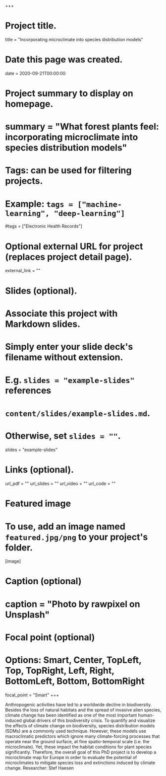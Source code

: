 +++
# Project title.
title = "Incorporating microclimate into species distribution models"

# Date this page was created.
date = 2020-09-21T00:00:00

# Project summary to display on homepage.
# summary = "What forest plants feel: incorporating microclimate into species distribution models"

# Tags: can be used for filtering projects.
# Example: `tags = ["machine-learning", "deep-learning"]`
#tags = ["Electronic Health Records"]

# Optional external URL for project (replaces project detail page).
external_link = ""

# Slides (optional).
#   Associate this project with Markdown slides.
#   Simply enter your slide deck's filename without extension.
#   E.g. `slides = "example-slides"` references 
#   `content/slides/example-slides.md`.
#   Otherwise, set `slides = ""`.
slides = "example-slides"

# Links (optional).
url_pdf = ""
url_slides = ""
url_video = ""
url_code = ""


# Featured image
# To use, add an image named `featured.jpg/png` to your project's folder. 
[image]
  # Caption (optional)
  # caption = "Photo by rawpixel on Unsplash"
  
  # Focal point (optional)
  # Options: Smart, Center, TopLeft, Top, TopRight, Left, Right, BottomLeft, Bottom, BottomRight
  focal_point = "Smart"
+++

Anthropogenic activities have led to a worldwide decline in biodiversity. Besides the loss of natural habitats and the spread of invasive alien species, climate change has been identified as one of the most important human-induced global drivers of this biodiversity crisis. To quantify and visualize the effects of climate change on biodiversity, species distribution models (SDMs) are a commonly used technique. However, these models use macroclimatic predictors which ignore many climate-forcing processes that operate near the ground surface, at fine spatio-temporal scale (i.e. the microclimate). Yet, these impact the habitat conditions for plant species significantly. Therefore, the overall goal of this PhD project is to develop a microclimate map for Europe in order to evaluate the potential of microclimates to mitigate species loss and extinctions induced by climate change.
Researcher: Stef Haesen
